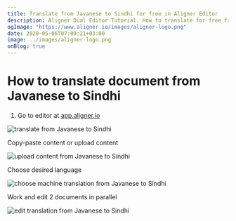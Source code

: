 ```yaml
---
title: Translate from Javanese to Sindhi for free in Aligner Editor
description: Aligner Dual Editor Tutorial. How to translate for free from Javanese to Sindhi. Aligner is multilingual document management platform. 
ogImage: "https://www.aligner.io/images/aligner-logo.png"
date: 2020-05-06T07:09:21+03:00
image: ../images/aligner-logo.png
onBlog: true
---
```


# How to translate document from Javanese to Sindhi

1. Go to editor at [app.aligner.io](https://app.aligner.io "Aligner App web page")

![translate from Javanese to Sindhi](../aligner-blank-editor.png "translate from Javanese to Sindhi")

Copy-paste content or upload content

![upload content from Javanese to Sindhi](../aligner-uploaded-document.png "upload content from Javanese to Sindhi")

Choose desired language

![choose machine translation from Javanese to Sindhi](../aligner-language-dropdown.png "choose machine translation from Javanese to Sindhi")

Work and edit 2 documents in parallel

![edit translation from Javanese to Sindhi](../aligner-double-sitded-editor.png "edit translation from Javanese to Sindhi")

